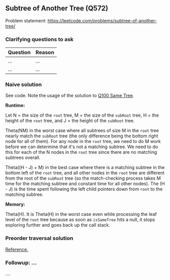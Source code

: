 ## Subtree of Another Tree (Q572)

Problem statement: https://leetcode.com/problems/subtree-of-another-tree/

### Clarifying questions to ask

| Question | Reason |
| --- | --- |
| ... | ... |
| ... | ... |

### Naive solution

See code. Note the usage of the solution to [Q100 Same Tree](https://github.com/tedklin/back-to-basics/tree/master/02_pl-usage/java/exercises/src/tree/a_basic/Q100_SameTree).

**Runtime:**

Let N = the size of the `root` tree, M = the size of the `subRoot` tree, H = the height of the `root` tree, and J = the height of the `subRoot` tree.

Theta(NM) in the worst case where all subtrees of size M in the `root` tree nearly match the `subRoot` tree (the only difference being the bottom right node for all of them). For any node in the `root` tree, we need to do M work before we can determine that it's not a matching subtree. We need to do this for each of the N nodes in the `root` tree since there are no matching subtrees overall.

Theta((H - J) + M) in the best case where there is a matching subtree in the bottom left of the `root` tree, and all other nodes in the `root` tree are different from the root of the `subRoot` tree (so the match-checking process takes M time for the matching subtree and constant time for all other nodes). The (H - J) is the time spent following the left child pointers down from `root` to the matching subtree.

**Memory:**

Theta(H). It is Theta(H) in the worst case even while processing the leaf level of the `root` tree because as soon as `isSameTree` hits a null, it stops exploring further and goes back up the call stack.


### Preorder traversal solution

[Reference.](https://leetcode.com/problems/subtree-of-another-tree/discuss/474425/JavaPython-2-solutions%3A-Naive-Serialize-in-Preorder-then-KMP-O(M%2BN)-Clean-and-Concise)



### Followup: ...

....
